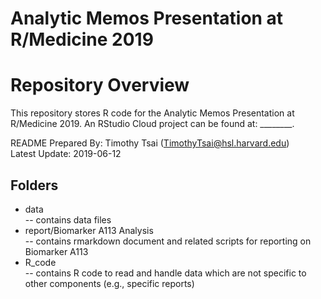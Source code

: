 # Analytic Memos Presentation at R/Medicine 2019
# Repository Overview

This repository stores R code for the Analytic Memos Presentation at R/Medicine 2019.
An RStudio Cloud project can be found at: ________.

README Prepared By: Timothy Tsai (TimothyTsai@hsl.harvard.edu)  
Latest Update: 2019-06-12

## Folders

- data                          
-- contains data files  
- report/Biomarker A113 Analysis                    
-- contains rmarkdown document and related scripts for reporting on Biomarker A113
- R_code  
-- contains R code to read and handle data which are not specific to other
components (e.g., specific reports)  